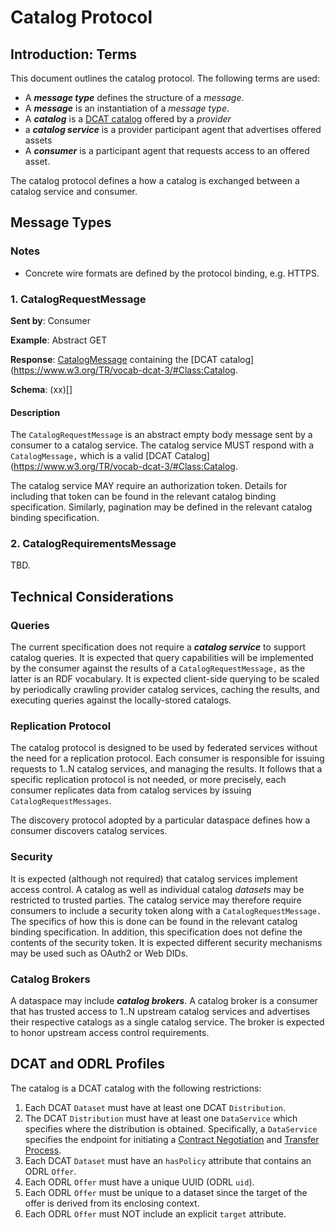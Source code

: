 # Catalog Protocol

## Introduction: Terms

This document outlines the catalog protocol. The following terms are used:

- A _**message type**_ defines the structure of a _message_.
- A _**message**_  is an instantiation of a _message type_.
- A _**catalog**_ is a [DCAT catalog](https://www.w3.org/TR/vocab-dcat-3/) offered by a _provider_ 
- a _**catalog service**_ is a provider participant agent that advertises offered assets
- A _**consumer**_ is a participant agent that requests access to an offered asset.

The catalog protocol defines a how a catalog is exchanged between a catalog service and consumer.

## Message Types

### Notes
- Concrete wire formats are defined by the protocol binding, e.g. HTTPS. 

### 1. CatalogRequestMessage

**Sent by**: Consumer

**Example**: Abstract GET

**Response**: [CatalogMessage](./message/catalog.message.json) containing the [DCAT catalog](https://www.w3.org/TR/vocab-dcat-3/#Class:Catalog. 

**Schema**: (xx)[]

#### Description

The `CatalogRequestMessage` is an abstract empty body message sent by a consumer to a catalog service. The catalog service MUST respond with a `CatalogMessage,` which is a 
valid [DCAT Catalog](https://www.w3.org/TR/vocab-dcat-3/#Class:Catalog.

The catalog service MAY require an authorization token. Details for including that token can be found in the relevant catalog binding specification. Similarly, pagination may
be defined in the relevant catalog binding specification.
                            

### 2. CatalogRequirementsMessage
TBD.                               
   
## Technical Considerations

### Queries

The current specification does not require a _**catalog service**_ to support catalog queries. It is expected that query capabilities will be implemented by the consumer against the 
results of a `CatalogRequestMessage,` as the latter is an RDF vocabulary. It is expected client-side querying to be scaled by periodically crawling provider catalog services,
caching the results, and executing queries against the locally-stored catalogs.    

### Replication Protocol

The catalog protocol is designed to be used by federated services without the need for a replication protocol. Each consumer is responsible for issuing requests
to 1..N catalog services, and managing the results. It follows that a specific replication protocol is not needed, or more precisely, each consumer replicates data from 
catalog services by issuing `CatalogRequestMessages`.  

The discovery protocol adopted by a particular dataspace defines how a consumer discovers catalog services. 

### Security

It is expected (although not required) that catalog services implement access control. A catalog as well as individual catalog _datasets_ may be restricted to trusted parties.
The catalog service may therefore require consumers to include a security token along with a `CatalogRequestMessage.` The specifics of how this is done can be found in the relevant 
catalog binding specification. In addition, this specification does not define the contents of the security token. It is expected different security mechanisms may be used such
as OAuth2 or Web DIDs.

### Catalog Brokers

A dataspace may include _**catalog brokers**_. A catalog broker is a consumer that has trusted access to 1..N upstream catalog services and advertises their respective catalogs as a
single catalog service. The broker is expected to honor upstream access control requirements.

## DCAT and ODRL Profiles

The catalog is a DCAT catalog with the following restrictions:

1. Each DCAT `Dataset` must have at least one DCAT `Distribution`. 
2. The DCAT `Distribution` must have at least one `DataService` which specifies where the distribution is obtained. Specifically, a `DataService` specifies the endpoint for 
   initiating a [Contract Negotiation](../negotiation/contract.negotiation.protocol.md) and [Transfer Process](TBD).
3. Each DCAT `Dataset` must have an `hasPolicy` attribute that contains an ODRL `Offer`.
4. Each ODRL `Offer` must have a unique UUID (ODRL `uid`).
5. Each ODRL `Offer` must be unique to a dataset since the target of the offer is derived from its enclosing context.
6. Each ODRL `Offer` must NOT include an explicit `target` attribute. 
